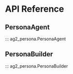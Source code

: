 # API Reference

## PersonaAgent

::: ag2_persona.PersonaAgent

## PersonaBuilder

::: ag2_persona.PersonaBuilder